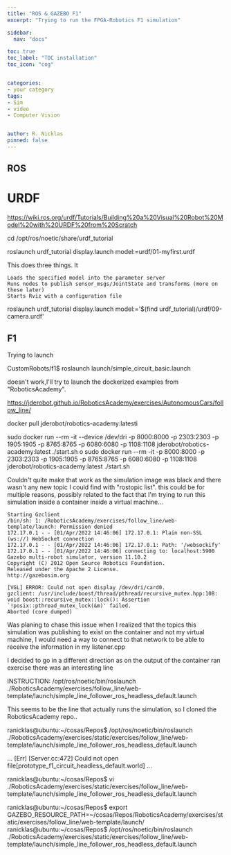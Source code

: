 ```yaml
---
title: "ROS & GAZEBO F1"
excerpt: "Trying to run the FPGA-Robotics F1 simulation"

sidebar:
  nav: "docs"

toc: true
toc_label: "TOC installation"
toc_icon: "cog"


categories:
- your category
tags:
- Sim
- video
- Computer Vision


author: R. Nicklas
pinned: false
---
```


## ROS

# URDF

https://wiki.ros.org/urdf/Tutorials/Building%20a%20Visual%20Robot%20Model%20with%20URDF%20from%20Scratch

cd /opt/ros/noetic/share/urdf_tutorial

roslaunch urdf_tutorial display.launch model:=urdf/01-myfirst.urdf

This does three things. It

    Loads the specified model into the parameter server
    Runs nodes to publish sensor_msgs/JointState and transforms (more on these later)
    Starts Rviz with a configuration file 


roslaunch urdf_tutorial display.launch model:='$(find urdf_tutorial)/urdf/09-camera.urdf'

## F1

Trying to launch

CustomRobots/f1$ roslaunch launch/simple_circuit_basic.launch 

doesn't work,I'll try to launch the dockerized examples from "RoboticsAcademy".

https://jderobot.github.io/RoboticsAcademy/exercises/AutonomousCars/follow_line/

docker pull jderobot/robotics-academy:latesti

sudo docker run --rm -it --device /dev/dri -p 8000:8000 -p 2303:2303 -p 1905:1905 -p 8765:8765 -p 6080:6080 -p 1108:1108 jderobot/robotics-academy:latest ./start.sh
o
sudo docker run --rm -it -p 8000:8000 -p 2303:2303 -p 1905:1905 -p 8765:8765 -p 6080:6080 -p 1108:1108 jderobot/robotics-academy:latest ./start.sh

Couldn't quite make that work as the simulation image was black and there wasn't any new topic I could find with "rostopic list". this could be for multiple reasons, possibly related to the fact that I'm trying to run this simulation inside a container inside a virtual machine...

```
Starting Gzclient
/bin/sh: 1: /RoboticsAcademy/exercises/follow_line/web-template/launch: Permission denied
172.17.0.1 - - [01/Apr/2022 14:46:06] 172.17.0.1: Plain non-SSL (ws://) WebSocket connection
172.17.0.1 - - [01/Apr/2022 14:46:06] 172.17.0.1: Path: '/websockify'
172.17.0.1 - - [01/Apr/2022 14:46:06] connecting to: localhost:5900
Gazebo multi-robot simulator, version 11.10.2
Copyright (C) 2012 Open Source Robotics Foundation.
Released under the Apache 2 License.
http://gazebosim.org

[VGL] ERROR: Could not open display /dev/dri/card0.
gzclient: /usr/include/boost/thread/pthread/recursive_mutex.hpp:108: void boost::recursive_mutex::lock(): Assertion `!posix::pthread_mutex_lock(&m)' failed.
Aborted (core dumped)

```

Was planing to chase this issue when I realized that the topics this simulation was publishing to exist on the container and not my virtual machine, I would need a way to connect to that network to be able to receive the information in my listener.cpp

I decided to go in a different direction as on the output of the container ran exercise there was an interesting line

INSTRUCTION:  /opt/ros/noetic/bin/roslaunch ./RoboticsAcademy/exercises/follow_line/web-template/launch/simple_line_follower_ros_headless_default.launch

This seems to be the line that actually runs the simulation, so I cloned the RoboticsAcademy repo..


ranicklas@ubuntu:~/cosas/Repos$ /opt/ros/noetic/bin/roslaunch ./RoboticsAcademy/exercises/static/exercises/follow_line/web-template/launch/simple_line_follower_ros_headless_default.launch

...
[Err] [Server.cc:472] Could not open file[prototype_f1_circuit_headless_default.world]
...

ranicklas@ubuntu:~/cosas/Repos$ vi ./RoboticsAcademy/exercises/static/exercises/follow_line/web-template/launch/simple_line_follower_ros_headless_default.launch 

ranicklas@ubuntu:~/cosas/Repos$ export GAZEBO_RESOURCE_PATH=~/cosas/Repos/RoboticsAcademy/exercises/static/exercises/follow_line/web-template/launch/
ranicklas@ubuntu:~/cosas/Repos$ /opt/ros/noetic/bin/roslaunch ./RoboticsAcademy/exercises/static/exercises/follow_line/web-template/launch/simple_line_follower_ros_headless_default.launch




